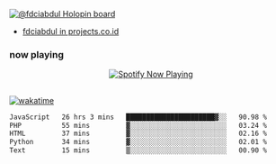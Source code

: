 [![@fdciabdul Holopin board](https://holopin.io/api/user/board?user=fdciabdul)](https://holopin.io/@fdciabdul)

- [fdciabdul in projects.co.id](https://projects.co.id/public/browse_users/view/496e26/fdciabdul)

### now playing 

<p align="center">
  <a href="https://open.spotify.com/user/31ljmyymhthokwewwcd6dsdmvprm" target="_blank"><img src="https://novatorem-psi-rosy.vercel.app/api/spotify" alt="Spotify Now Playing"/></a>
</p>

##

[![wakatime](https://wakatime.com/badge/user/87646243-158a-4241-a3cb-668e1fa2dbb8.svg)](https://wakatime.com/@87646243-158a-4241-a3cb-668e1fa2dbb8)
<!--START_SECTION:waka-->

```txt
JavaScript   26 hrs 3 mins   ██████████████████████▓░░   90.98 %
PHP          55 mins         ▓░░░░░░░░░░░░░░░░░░░░░░░░   03.24 %
HTML         37 mins         ▓░░░░░░░░░░░░░░░░░░░░░░░░   02.16 %
Python       34 mins         ▓░░░░░░░░░░░░░░░░░░░░░░░░   02.01 %
Text         15 mins         ▒░░░░░░░░░░░░░░░░░░░░░░░░   00.90 %
```

<!--END_SECTION:waka-->
